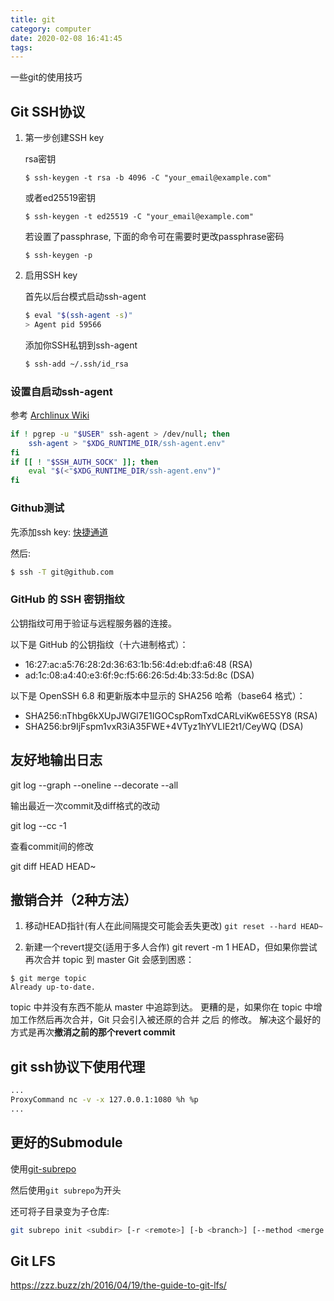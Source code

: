 ```yaml
---
title: git
category: computer
date: 2020-02-08 16:41:45
tags:
---
```


一些git的使用技巧

<!-- more -->

## Git SSH协议
 
1. 第一步创建SSH key

   rsa密钥
   
       $ ssh-keygen -t rsa -b 4096 -C "your_email@example.com"
   
   或者ed25519密钥
   
       $ ssh-keygen -t ed25519 -C "your_email@example.com"
   
   若设置了passphrase, 下面的命令可在需要时更改passphrase密码
   
       $ ssh-keygen -p

2. 启用SSH key

   首先以后台模式启动ssh-agent

   ```bash
   $ eval "$(ssh-agent -s)"
   > Agent pid 59566
   ```

   添加你SSH私钥到ssh-agent

   ```bash
   $ ssh-add ~/.ssh/id_rsa
   ```

### 设置自启动ssh-agent

参考 [Archlinux Wiki](https://wiki.archlinux.org/index.php/SSH_keys#SSH_agents)


```bash ~/.bashrc
if ! pgrep -u "$USER" ssh-agent > /dev/null; then
    ssh-agent > "$XDG_RUNTIME_DIR/ssh-agent.env"
fi
if [[ ! "$SSH_AUTH_SOCK" ]]; then
    eval "$(<"$XDG_RUNTIME_DIR/ssh-agent.env")"
fi
```

### Github测试

先添加ssh key: [快捷通道](https://github.com/settings/keys)

然后:

```bash
$ ssh -T git@github.com
```

### GitHub 的 SSH 密钥指纹

公钥指纹可用于验证与远程服务器的连接。

以下是 GitHub 的公钥指纹（十六进制格式）：

* 16:27:ac:a5:76:28:2d:36:63:1b:56:4d:eb:df:a6:48 (RSA)
* ad:1c:08:a4:40:e3:6f:9c:f5:66:26:5d:4b:33:5d:8c (DSA)

以下是 OpenSSH 6.8 和更新版本中显示的 SHA256 哈希（base64 格式）：

* SHA256:nThbg6kXUpJWGl7E1IGOCspRomTxdCARLviKw6E5SY8 (RSA)
* SHA256:br9IjFspm1vxR3iA35FWE+4VTyz1hYVLIE2t1/CeyWQ (DSA)

## 友好地输出日志

git log --graph --oneline --decorate --all

输出最近一次commit及diff格式的改动

git log --cc -1

查看commit间的修改

git diff HEAD HEAD~

## 撤销合并（2种方法）

1. 移动HEAD指针(有人在此间隔提交可能会丢失更改) `git reset --hard HEAD~`

2. 新建一个revert提交(适用于多人合作) git revert -m 1 HEAD，但如果你尝试再次合并 topic 到 master Git 会感到困惑：

```
$ git merge topic
Already up-to-date.
```

topic 中并没有东西不能从 master 中追踪到达。 更糟的是，如果你在 topic 中增加工作然后再次合并，Git 只会引入被还原的合并 之后 的修改。
解决这个最好的方式是再次**撤消之前的那个revert commit**

## git ssh协议下使用代理

```bash ~/.ssh/config
...
ProxyCommand nc -v -x 127.0.0.1:1080 %h %p
...
```

## 更好的Submodule

使用[git-subrepo](https://github.com/ingydotnet/git-subrepo)

然后使用`git subrepo`为开头

还可将子目录变为子仓库:

```bash
git subrepo init <subdir> [-r <remote>] [-b <branch>] [--method <merge|rebase>]
```

## Git LFS

https://zzz.buzz/zh/2016/04/19/the-guide-to-git-lfs/